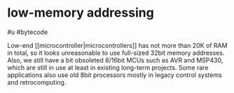 # low-memory addressing
#u #bytecode 

Low-end [[microcontroller|microcontrollers]] has not more than 20K of RAM in total, so it looks unreasonable to use full-sized 32bit memory addresses. Also, we still have a bit obsoleted 8/16bit MCUs such as AVR and MSP430, which are still in use at least in existing long-term projects. Some rare applications also use old 8bit processors mostly in legacy control systems and retrocomputing.

